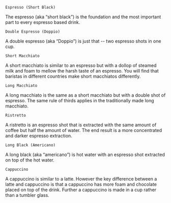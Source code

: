     Espresso (Short Black)

The espresso (aka “short black”) is the foundation and the most important part to every espresso based drink.

    Double Espresso (Doppio)

A double espresso (aka “Doppio”) is just that -- two espresso shots in one cup. 

    Short Macchiato

A short macchiato is similar to an espresso but with a dollop of steamed milk and foam to mellow the harsh taste of an espresso. You will find that baristas in different countries make short macchiatos differently.

    Long Macchiato

A long macchiato is the same as a short macchiato but with a double shot of espresso. The same rule of thirds applies in the traditionally made long macchiato.

    Ristretto

A ristretto is an espresso shot that is extracted with the same amount of coffee but half the amount of water. The end result is a more concentrated and darker espresso extraction.

    Long Black (Americano)
                            
A long black (aka “americano”) is hot water with an espresso shot extracted on top of the hot water.

    Cappuccino

A cappuccino is similar to a latte. However the key difference between a latte and cappuccino is that a cappuccino has more foam and chocolate placed on top of the drink. Further a cappuccino is made in a cup rather than a tumbler glass.